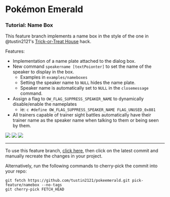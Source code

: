 # Pokémon Emerald
### Tutorial: Name Box

This feature branch implements a name box in the style of the one in @tustin2121's [Trick-or-Treat House](https://www.pokecommunity.com/showthread.php?p=10566982) hack.

Features: 
- Implementation of a name plate attached to the dialog box.
- New command `speakername [textPoionter]` to set the name of the speaker to display in the box.
	- Examples in `examples/nameboxes`
	- Setting the speaker name to `NULL` hides the name plate.
	- Speaker name is automatically set to `NULL` in the `closemessage` command.
- Assign a flag to `OW_FLAG_SUPPRESS_SPEAKER_NAME` to dynamically disable/enable the nameplates
	- ie: ```c
			#define OW_FLAG_SUPPRESS_SPEAKER_NAME FLAG_UNUSED_0x881
		  ```
- All trainers capable of trainer sight battles automatically have their trainer name as the speaker name when talking to them or being seen by them.


![](nameboxes/nameboxes-1.png)
![](nameboxes/nameboxes-2.png)
![](nameboxes/nameboxes-3.png)

----

To use this feature branch, [click here](https://github.com/tustin2121/pokeemerald/tree/pick-feature/namebox), then click on the latest commit and manually recreate the changes in your project.

Alternatively, run the following commands to cherry-pick the commit into your repo:

```shell
git fetch https://github.com/tustin2121/pokeemerald.git pick-feature/namebox --no-tags
git cherry-pick FETCH_HEAD
```